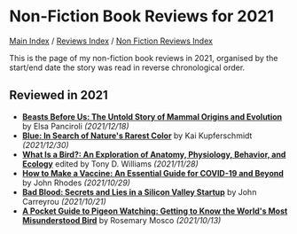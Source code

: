 # Non-Fiction Book Reviews for 2021

[Main Index](../../../README.md) / [Reviews Index](../../README.md) / [Non Fiction Reviews Index](../README.md)

This is the page of my non-fiction book reviews in 2021, organised by the start/end date the story was read in reverse chronological order.

## Reviewed in 2021
- [**Beasts Before Us: The Untold Story of Mammal Origins and Evolution**](20211218-BeastsBeforeUs.md) by Elsa Panciroli *(2021/12/18)*
- [**Blue: In Search of Nature's Rarest Color**](20211230-Blue.md) by Kai Kupferschmidt *(2021/12/30)*
- [**What Is a Bird?: An Exploration of Anatomy, Physiology, Behavior, and Ecology**](20211128-WhatIsABird.md) edited by Tony D. Williams *(2021/11/28)*
- [**How to Make a Vaccine: An Essential Guide for COVID-19 and Beyond**](20211029-HowToMakeAVaccine.md) by John Rhodes *(2021/10/29)*
- [**Bad Blood: Secrets and Lies in a Silicon Valley Startup**](20211021-BadBlood.md) by John Carreyrou *(2021/10/21)*
- [**A Pocket Guide to Pigeon Watching: Getting to Know the World's Most Misunderstood Bird**](20211013-PocketGuidePigeonWatching.md) by Rosemary Mosco *(2021/10/13)*
